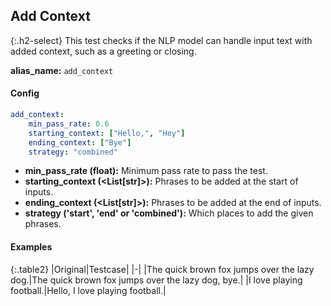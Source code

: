 
## Add Context

<div class="main-docs" markdown="1"><div class="h3-box" markdown="1">

{:.h2-select}
This test checks if the NLP model can handle input text with added context, such as a greeting or closing.

**alias_name:** `add_context`

</div><div class="h3-box" markdown="1">

#### Config
```yaml
add_context:
    min_pass_rate: 0.6
    starting_context: ["Hello,", "Hey"]
    ending_context: ["Bye"]
    strategy: "combined"
```
- **min_pass_rate (float):** Minimum pass rate to pass the test.
- **starting_context (<List[str]>):** Phrases to be added at the start of inputs.
- **ending_context (<List[str]>):** Phrases to be added at the end of inputs.
- **strategy ('start', 'end' or 'combined'):** Which places to add the given phrases.

#### Examples

{:.table2}
|Original|Testcase|
|-|
|The quick brown fox jumps over the lazy dog.|The quick brown fox jumps over the lazy dog, bye.|
|I love playing football.|Hello, I love playing football.|


</div></div>